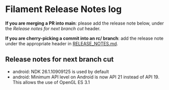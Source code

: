 # Filament Release Notes log

**If you are merging a PR into main**: please add the release note below, under the *Release notes
for next branch cut* header.

**If you are cherry-picking a commit into an rc/ branch**: add the release note under the
appropriate header in [RELEASE_NOTES.md](./RELEASE_NOTES.md).

## Release notes for next branch cut

- android: NDK 26.1.10909125 is used by default
- android: Minimum API level on Android is now API 21 instead of API 19. This allows the use of OpenGL ES 3.1
